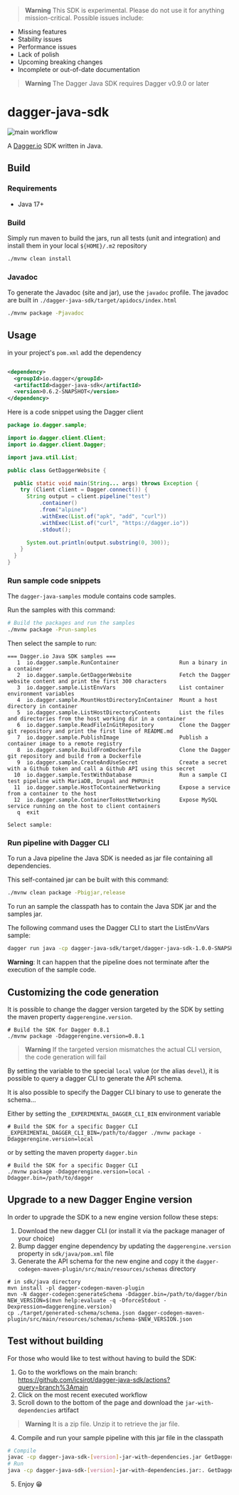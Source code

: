 > **Warning** This SDK is experimental. Please do not use it for anything
> mission-critical. Possible issues include:

- Missing features
- Stability issues
- Performance issues
- Lack of polish
- Upcoming breaking changes
- Incomplete or out-of-date documentation

> **Warning**
> The Dagger Java SDK requires Dagger v0.9.0 or later

# dagger-java-sdk

![main workflow](https://github.com/dagger/dagger/actions/workflows/test.yml/badge.svg?branch=main)

A [Dagger.io](https://dagger.io) SDK written in Java.

## Build

### Requirements

- Java 17+

### Build

Simply run maven to build the jars, run all tests (unit and integration) and install them in your
local `${HOME}/.m2` repository

```bash
./mvnw clean install 
```

### Javadoc

To generate the Javadoc (site and jar), use the `javadoc` profile.
The javadoc are built in `./dagger-java-sdk/target/apidocs/index.html`

```bash
./mvnw package -Pjavadoc
```

## Usage

in your project's `pom.xml` add the dependency

```xml

<dependency>
  <groupId>io.dagger</groupId>
  <artifactId>dagger-java-sdk</artifactId>
  <version>0.6.2-SNAPSHOT</version>
</dependency>
```

Here is a code snippet using the Dagger client

```java
package io.dagger.sample;

import io.dagger.client.Client;
import io.dagger.client.Dagger;

import java.util.List;

public class GetDaggerWebsite {

  public static void main(String... args) throws Exception {
    try (Client client = Dagger.connect()) {
      String output = client.pipeline("test")
          .container()
          .from("alpine")
          .withExec(List.of("apk", "add", "curl"))
          .withExec(List.of("curl", "https://dagger.io"))
          .stdout();

      System.out.println(output.substring(0, 300));
    }
  }
}
```

### Run sample code snippets

The `dagger-java-samples` module contains code samples.

Run the samples with this command:

```bash
# Build the packages and run the samples 
./mvnw package -Prun-samples
```

Then select the sample to run:

```
=== Dagger.io Java SDK samples ===
   1  io.dagger.sample.RunContainer                   Run a binary in a container
   2  io.dagger.sample.GetDaggerWebsite               Fetch the Dagger website content and print the first 300 characters
   3  io.dagger.sample.ListEnvVars                    List container environment variables
   4  io.dagger.sample.MountHostDirectoryInContainer  Mount a host directory in container
   5  io.dagger.sample.ListHostDirectoryContents      List the files and directories from the host working dir in a container
   6  io.dagger.sample.ReadFileInGitRepository        Clone the Dagger git repository and print the first line of README.md
   7  io.dagger.sample.PublishImage                   Publish a container image to a remote registry
   8  io.dagger.sample.BuildFromDockerfile            Clone the Dagger git repository and build from a Dockerfile
   9  io.dagger.sample.CreateAndUseSecret             Create a secret with a Github token and call a Github API using this secret
  10  io.dagger.sample.TestWithDatabase               Run a sample CI test pipeline with MariaDB, Drupal and PHPUnit
  11  io.dagger.sample.HostToContainerNetworking      Expose a service from a container to the host
  12  io.dagger.sample.ContainerToHostNetworking      Expose MySQL service running on the host to client containers
   q  exit

Select sample:
```

### Run pipeline with Dagger CLI

To run a Java pipeline the Java SDK is needed as jar file containing all dependencies.

This self-contained jar can be built with this command:

```bash
./mvnw clean package -Pbigjar,release
```

To run an sample the classpath has to contain the Java SDK jar and the samples jar.

The following command uses the Dagger CLI to start the ListEnvVars sample:

```bash
dagger run java -cp dagger-java-sdk/target/dagger-java-sdk-1.0.0-SNAPSHOT-jar-with-dependencies.jar:dagger-java-samples/target/dagger-java-samples-1.0.0-SNAPSHOT.jar io.dagger.sample.ListEnvVars
```

**Warning**: It can happen that the pipeline does not terminate after the execution of the sample code.

## Customizing the code generation

It is possible to change the dagger version targeted by the SDK by setting the maven
property `daggerengine.version`.

```shell
# Build the SDK for Dagger 0.8.1
./mvnw package -Ddaggerengine.version=0.8.1
```

> **Warning**
> If the targeted version mismatches the actual CLI version, the code generation will fail

By setting the variable to the special `local` value (or the alias `devel`), it is possible to query
a dagger CLI to generate the API schema.

It is also possible to specify the Dagger CLI binary to use to generate the schema...

Either by setting the `_EXPERIMENTAL_DAGGER_CLI_BIN` environment variable

```shell
# Build the SDK for a specific Dagger CLI
_EXPERIMENTAL_DAGGER_CLI_BIN=/path/to/dagger ./mvnw package -Ddaggerengine.version=local
```

or by setting the maven property `dagger.bin`

```shell
# Build the SDK for a specific Dagger CLI
./mvnw package -Ddaggerengine.version=local -Ddagger.bin=/path/to/dagger
```

## Upgrade to a new Dagger Engine version

In order to upgrade the SDK to a new engine version follow these steps:

1. Download the new dagger CLI (or install it via the package manager of your choice)
2. Bump dagger engine dependency by updating the `daggerengine.version` property
   in `sdk/java/pom.xml` file
3. Generate the API schema for the new engine and copy it
   the `dagger-codegen-maven-plugin/src/main/resources/schemas` directory

```shell
# in sdk/java directory
mvn install -pl dagger-codegen-maven-plugin
mvn -N dagger-codegen:generateSchema -Ddagger.bin=/path/to/dagger/bin
NEW_VERSION=$(mvn help:evaluate -q -DforceStdout -Dexpression=daggerengine.version)
cp ./target/generated-schema/schema.json dagger-codegen-maven-plugin/src/main/resources/schemas/schema-$NEW_VERSION.json
```

## Test without building

For those who would like to test without having to build the SDK:

1. Go to the workflows on the main
   branch: https://github.com/jcsirot/dagger-java-sdk/actions?query=branch%3Amain
2. Click on the most recent executed workflow
3. Scroll down to the bottom of the page and download the `jar-with-dependencies` artifact

> **Warning**
> It is a zip file. Unzip it to retrieve the jar file.

4. Compile and run your sample pipeline with this jar file in the classpath

```bash
# Compile
javac -cp dagger-java-sdk-[version]-jar-with-dependencies.jar GetDaggerWebsite.java
# Run
java -cp dagger-java-sdk-[version]-jar-with-dependencies.jar:. GetDaggerWebsite
```

5. Enjoy 😁
